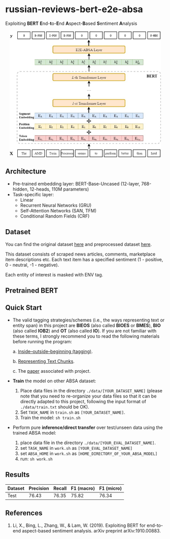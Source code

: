 # russian-reviews-bert-e2e-absa
Exploiting **BERT** **E**nd-**t**o-**E**nd **A**spect-**B**ased **S**entiment **A**nalysis
<p align="center">
    <img src="architecture.jpg" height="400"/>
</p>

## Architecture
* Pre-trained embedding layer: BERT-Base-Uncased (12-layer, 768-hidden, 12-heads, 110M parameters)
* Task-specific layer: 
  - Linear
  - Recurrent Neural Networks (GRU)
  - Self-Attention Networks (SAN, TFM)
  - Conditional Random Fields (CRF)

## Dataset
You can find the original dataset [here](https://drive.google.com/drive/folders/1xAnbhBhnh__wDPKEuvF_-M1skLt-kUWa?usp=sharing) and preprocessed dataset [here](https://drive.google.com/drive/folders/1--pUlrI1EnUfzwPmxdjCutOqqu6faQMa?usp=sharing).

This dataset consists of scraped news articles, comments, marketplace item descriptions etc. Each text item has a specified sentiment (1 - positive, 0 - neutral, -1 - negative).

Each entity of interest is masked with ENV tag.

## Pretrained BERT

## Quick Start
* The valid tagging strategies/schemes (i.e., the ways representing text or entity span) in this project are **BIEOS** (also called **BIOES** or **BMES**), **BIO** (also called **IOB2**) and **OT** (also called **IO**). If you are not familiar with these terms, I strongly recommend you to read the following materials before running the program: 

  a. [Inside–outside–beginning (tagging)](https://en.wikipedia.org/wiki/Inside%E2%80%93outside%E2%80%93beginning_(tagging)). 
  
  b. [Representing Text Chunks](https://www.aclweb.org/anthology/E99-1023.pdf). 
  
  c. The [paper](https://www.aclweb.org/anthology/D19-5505.pdf) associated with project. 

* **Train** the model on other ABSA dataset:
  1. Place data files in the directory `./data/[YOUR_DATASET_NAME]` (please note that you need to re-organize your data files so that it can be directly adapted to this project, following the input format of `./data/train.txt` should be OK).
  2. Set `TASK_NAME` in `train.sh` as `[YOUR_DATASET_NAME]`.
  3. Train the model:  `sh train.sh`

* Perform pure **inference/direct transfer** over test/unseen data using the trained ABSA model:
  1. place data file in the directory `./data/[YOUR_EVAL_DATASET_NAME]`.
  2. set `TASK_NAME` in `work.sh` as `[YOUR_EVAL_DATASET_NAME]`
  3. set `ABSA_HOME` in `work.sh` as `[HOME_DIRECTORY_OF_YOUR_ABSA_MODEL]`
  4. run: `sh work.sh`
  
## Results
| Dataset | Precision | Recall | F1 (macro) | F1 (micro) |
| ------- | --------- | ------ | ---------- | ---------- |
| Test    | 76.43     | 76.35  | 75.82      | 76.34      |

## References
1. Li, X., Bing, L., Zhang, W., & Lam, W. (2019). Exploiting BERT for end-to-end aspect-based sentiment analysis. arXiv preprint arXiv:1910.00883.
